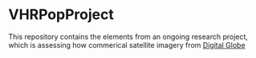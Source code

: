 # VHRPopProject
This repository contains the elements from an ongoing research project, which is assessing how commerical satellite
imagery from [Digital Globe][]

[Digital Globe]: https://www.digitalglobe.com/
